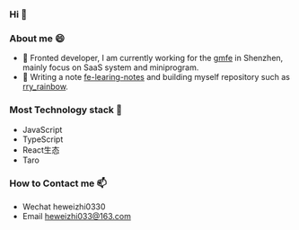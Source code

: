 ### Hi 👋

<!--
**LazyTraveller/LazyTraveller** is a ✨ _special_ ✨ repository because its `README.md` (this file) appears on your GitHub profile.

Here are some ideas to get you started:

- 🔭 I’m currently working on ...
- 🌱 I’m currently learning ...
- 👯 I’m looking to collaborate on ...
- 🤔 I’m looking for help with ...
- 💬 Ask me about ...
- 📫 How to reach me: ...
- 😄 Pronouns: ...
- ⚡ Fun fact: ...
-->
### About me 😄 
- 🔭 Fronted developer, I am currently working for the [gmfe](https://github.com/gmfe) in Shenzhen, mainly focus on SaaS system and miniprogram.
- 📖 Writing a note [fe-learing-notes](https://lazytraveller.github.io/vuepress-fe-note) and building myself repository such as  [rry_rainbow](https://github.com/LazyTraveller/rry_rainbow).

### Most Technology stack 🤔
- JavaScript
- TypeScript
- React生态
- Taro

### How to Contact me 📫 
- Wechat heweizhi0330
- Email heweizhi033@163.com

<!-- ### Gitlab Work Record -->
<!-- ![gitlab work record](https://files.catbox.moe/idpxjz.png) -->
